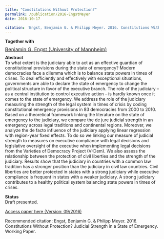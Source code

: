 ```yaml
---
title: "Constitutions Without Protection?"
permalink: /publication/2016-EngstMeyer
date: 2016-10-17

citation: 'Engst, Benjamin G. & Philipp Meyer. 2016. Constitutions Without Protection? Judicial Strength in a State of Emergency. Working Paper.'
---
```


<p><b>Together with</b><br>
<p style="line-height: .5;" align="left"><span style="font-size: small;"><a style="line-height: .5;" href="http://benjamin-engst.de/"><span style="color: #333333;"><span style="font-size: medium;">Benjamin G. Engst (University of Mannheim)</span></span></a>




<p><b>Abstract</b><br>
To what extent is the judiciary able to act as an effective guardian of oonstitutional provisions during the state of emergency? 
Modern democracies face a dilemma which is to balance state powers in times of crises. To deal efficiently and effectively 
with exceptional situations, governments are able to declare the state of emergency to change the political structure in favor of 
the executive branch. The role of the judiciary – as a central institution to control executive action – is hardly known once it 
comes to the state of emergency. We address the role of the judiciary measuring the strength of the legal system in times of 
crisis by coding constitutional emergency provisions in 83 democracies from 2000 to 2010. Based on a theoretical framework 
linking the literature on the state of emergency to the judiciary, we compare the de jure judicial strength in an emergency across 
legal traditions and continental regions. Moreover, we analyze the de facto influence of the judiciary applying linear regression with 
region-year fixed effects. To do so we linking our measure of judicial strength to measures on executive compliance with legal decisions 
and legislative oversight of the executive when implementing legal decisions from the Varieties of Democracy Project (V-Dem). 
We also assess the relationship between the protection of civil liberties and the strength of the judiciary. 
Results show that the judiciary in countries with a common law tradition has a stronger position than the judiciary 
in civil law countries. Civil liberties are better protected in states with a strong judiciary while executive compliance is 
frequent in states with a weaker judiciary. A strong judiciary contributes to a healthy political system balancing state powers in 
times of crises.</p>

<p><b>Status</b><br>
Draft presented.</p>

[Access paper here (Version: 09/2016)](http://phimeyer.github.io/files/c414b2f4-3ad2-46fa-9413-d32ccbdb34b2.pdf)

Recommended citation: Engst, Benjamin G. & Philipp Meyer. 2016. Constitutions Without Protection? Judicial Strength in a State of Emergency. Working Paper.
